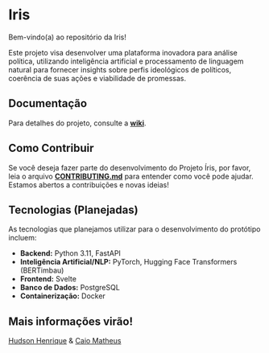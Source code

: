 # Iris

Bem-vindo(a) ao repositório da Iris!

Este projeto visa desenvolver uma plataforma inovadora para análise política, utilizando inteligência artificial e processamento de linguagem natural para fornecer insights sobre perfis ideológicos de políticos, coerência de suas ações e viabilidade de promessas.

## Documentação

Para detalhes do projeto, consulte a **[wiki](https://github.com/CaioMtho/Iris/wiki)**.

## Como Contribuir

Se você deseja fazer parte do desenvolvimento do Projeto Íris, por favor, leia o arquivo **[CONTRIBUTING.md](CONTRIBUTING.md)** para entender como você pode ajudar. Estamos abertos a contribuições e novas ideias!

## Tecnologias (Planejadas)

As tecnologias que planejamos utilizar para o desenvolvimento do protótipo incluem:

*   **Backend:** Python 3.11, FastAPI
*   **Inteligência Artificial/NLP:** PyTorch, Hugging Face Transformers (BERTimbau)
*   **Frontend:** Svelte
*   **Banco de Dados:** PostgreSQL
*   **Containerização:** Docker

## Mais informações virão!

[Hudson Henrique](https://github.com/HudsonDomin) & [Caio Matheus](https://github.com/CaioMtho) 

